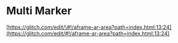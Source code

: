 # Multi Marker

[https://glitch.com/edit/\#!/aframe-ar-area?path=index.html:13:24](https://glitch.com/edit/#!/aframe-ar-area?path=index.html:13:24)

